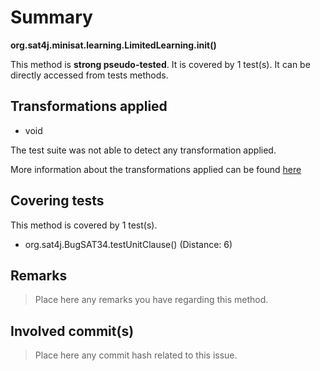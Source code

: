 # Summary
**org.sat4j.minisat.learning.LimitedLearning.init()**

This method is **strong pseudo-tested**.
It is covered by 1 test(s). It can be directly accessed from tests methods.


## Transformations applied

- void


The test suite was not able to detect any transformation applied.

More information about the transformations applied can be found [here](https://github.com/STAMP-project/pitest-descartes)

## Covering tests
This method is covered by 1 test(s).
* org.sat4j.BugSAT34.testUnitClause() (Distance: 6)


## Remarks
> Place here any remarks you have regarding this method.

## Involved commit(s)

> Place here any commit hash related to this issue.
